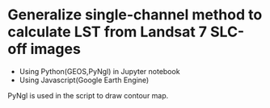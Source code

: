 # Generalize single-channel method to calculate LST from Landsat 7 SLC-off images
- Using Python(GEOS,PyNgl) in Jupyter notebook
- Using Javascript(Google Earth Engine)

PyNgl is used in the script to draw contour map.


